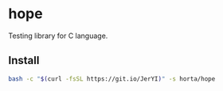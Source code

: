 # hope
Testing library for C language.

## Install

```bash
bash -c "$(curl -fsSL https://git.io/JerYI)" -s horta/hope
```
